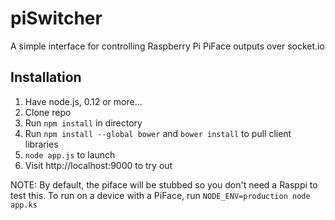 piSwitcher
==========

A simple interface for controlling Raspberry Pi PiFace outputs over socket.io

Installation
--

1. Have node.js, 0.12 or more...
2. Clone repo
3. Run `npm install` in directory
4. Run `npm install --global bower` and `bower install` to pull client libraries
5. `node app.js` to launch
6. Visit http://localhost:9000 to try out

NOTE: By default, the piface will be stubbed so you don't need a Rasppi to test this. To run on a device with a PiFace, run `NODE_ENV=production node app.ks`
